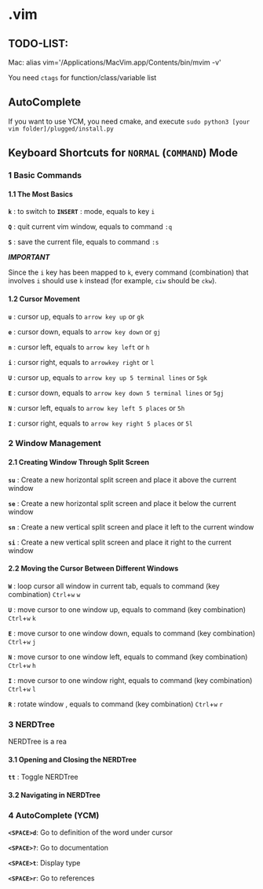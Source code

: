 # .vim

## TODO-LIST:

Mac:
alias vim='/Applications/MacVim.app/Contents/bin/mvim -v'

You need `ctags` for function/class/variable list

## AutoComplete

If you want to use YCM, you need cmake, and execute `sudo python3 [your vim folder]/plugged/install.py`


## Keyboard Shortcuts for `NORMAL` (`COMMAND`) Mode

### 1 Basic Commands

#### 1.1 The Most Basics 

**`k`** : to switch to **`INSERT`** : mode, equals to key `i`

**`Q`** : quit current vim window, equals to command `:q`

**`S`** : save the current file, equals to command `:s`

**_IMPORTANT_**

  Since the `i` key has been mapped to `k`, every command (combination) that involves `i` should use `k` instead (for example, `ciw` should be `ckw`).

#### 1.2 Cursor Movement

**`u`** : cursor up, equals to `arrow key up` or `gk`

**`e`** : cursor down, equals to `arrow key down` or `gj`

**`n`** : cursor left, equals to `arrow key left` or `h`

**`i`** : cursor right, equals to `arrowkey right` or `l`

**`U`** : cursor up, equals to `arrow key up 5 terminal lines` or `5gk`

**`E`** : cursor down, equals to `arrow key down 5 terminal lines` or `5gj`

**`N`** : cursor left, equals to `arrow key left 5 places` or `5h`

**`I`** : cursor right, equals to `arrow key right 5 places` or `5l`


### 2 Window Management

#### 2.1 Creating Window Through Split Screen

**`su`** : Create a new horizontal split screen and place it above the current window

**`se`** : Create a new horizontal split screen and place it below the current window

**`sn`** : Create a new vertical split screen and place it left to the current window

**`si`** : Create a new vertical split screen and place it right to the current window

#### 2.2 Moving the Cursor Between Different Windows

**`W`** : loop cursor all window in current tab, equals to command (key combination) `Ctrl`+`w` `w`

**`U`** : move cursor to one window up, equals to command (key combination) `Ctrl`+`w` `k`

**`E`** : move cursor to one window down, equals to command (key combination) `Ctrl`+`w` `j`

**`N`** : move cursor to one window left, equals to command (key combination) `Ctrl`+`w` `h`

**`I`** : move cursor to one window right, equals to command (key combination) `Ctrl`+`w` `l`

**`R`** : rotate window , equals to command (key combination) `Ctrl`+`w` `r`

### 3 NERDTree

NERDTree is a rea

#### 3.1 Opening and Closing the NERDTree

**`tt`** : Toggle NERDTree

#### 3.2 Navigating in NERDTree

### 4 AutoComplete (YCM)


**`<SPACE>d`**: Go to definition of the word under cursor 

**`<SPACE>?`**: Go to documentation 

**`<SPACE>t`**: Display type

**`<SPACE>r`**: Go to references

